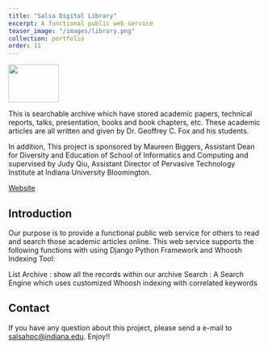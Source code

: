 ```yaml
---
title: "Salsa Digital Library"
excerpt: A functional public web service
teaser_image: "/images/library.png"
collection: portfolio
order: 11
---
```



<img src='/images/library.png' width='100' height='75'>

This is searchable archive which have stored academic papers, technical reports, talks, presentation, books and book chapters, etc. These academic articles are all written and given by Dr. Geoffrey C. Fox and his students.

In addition, This project is sponsored by Maureen Biggers, Assistant Dean for Diversity and Education of School of Informatics and Computing and supervised by Judy Qiu, Assistant Director of Pervasive Technology Institute at Indiana University Bloomington.

[Website](http://salsahpc.indiana.edu/dlib/home/)
## Introduction

Our purpose is to provide a functional public web service for others to read and search those academic articles online. This web service supports the following functions with using Django Python Framework and Whoosh Indexing Tool:

List Archive : show all the records within our archive
Search : A Search Engine which uses customized Whoosh indexing with correlated keywords

## Contact

If you have any question about this project, please send a e-mail to salsahpc@indiana.edu. Enjoy!!

